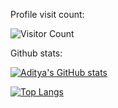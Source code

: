 Profile visit count:

![Visitor Count](https://profile-counter.glitch.me/adikeshri/count.svg)

Github stats:

[![Aditya's GitHub stats](https://github-readme-stats.vercel.app/api?username=adikeshri&count_private=True&theme=dracula&show_icons=True)](https://github.com/anuraghazra/github-readme-stats)

[![Top Langs](https://github-readme-stats.vercel.app/api/top-langs/?username=adikeshri&theme=dracula&show_icons=True&layout=compact)](https://github.com/anuraghazra/github-readme-stats)
